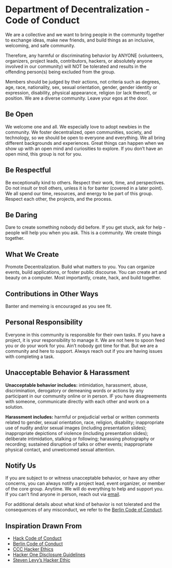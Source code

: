 # Department of Decentralization - Code of Conduct


We are a collective and we want to bring people in the community together to exchange ideas, make new friends, and build things as an inclusive, welcoming, and safe community. 

Therefore, any harmful or discriminating behavior by ANYONE (volunteers, organizers, project leads, contributors, hackers, or absolutely anyone involved in our community) will NOT be tolerated and results in the offending person(s) being excluded from the group.

Members should be judged by their actions, not criteria such as degrees, age, race, nationality, sex, sexual orientation, gender, gender identity or expression, disability, physical appearance, religion (or lack thereof), or position. We are a diverse community. Leave your egos at the door.

## Be Open
We welcome one and all. We especially love to adopt newbies in the community. We foster decentralized, open communities, society, and technology, so we should be open to everyone and everything. We all bring different backgrounds and experiences. Great things can happen when we show up with an open mind and curiosities to explore. If you don’t have an open mind, this group is not for you.

## Be Respectful
Be exceptionally kind to others. Respect their work, time, and perspectives. Do not insult or troll others, unless it is for banter (covered in a later point). We all spend our time, resources, and energy to be part of this group. Respect each other, the projects, and the process.

## Be Daring
Dare to create something nobody did before. If you get stuck, ask for help - people will help you when you ask. This is a community. We create things together.

## What We Create
Promote Decentralization. Build what matters to you. You can organize events, build applications, or foster public discourse. You can create art and beauty on a computer. Most importantly, create, hack, and build together.

## Contributions in Other Ways
Banter and memeing is encouraged as you see fit.

## Personal Responsibility
Everyone in this community is responsible for their own tasks. If you have a project, it is your responsibility to manage it. We are not here to spoon feed you or do your work for you. Ain’t nobody got time for that. But we are a community and here to support. Always reach out if you are having issues with completing a task.

## Unacceptable Behavior & Harassment
**Unacceptable behavior includes:** intimidation, harassment, abuse, discrimination, derogatory or demeaning words or actions by any participant in our community online or in person. IF you have disagreements with someone, communicate directly with each other and work on a solution. 

**Harassment includes:** harmful or prejudicial verbal or written comments related to gender, sexual orientation, race, religion, disability; inappropriate use of nudity and/or sexual images (including presentation slides); inappropriate depictions of violence (including presentation slides); deliberate intimidation, stalking or following; harassing photography or recording; sustained disruption of talks or other events; inappropriate physical contact, and unwelcomed sexual attention.

## Notify Us
If you are subject to or witness unacceptable behavior, or have any other concerns, you can always notify a project lead, event organizer, or member of the core group. Anytime. We will do everything to help and support you. If you can't find anyone in person, reach out via [email](mailto:joinus@ethberlin.com).

For additional details about what kind of behavior is not tolerated and the consequences of any misconduct, we refer to the [Berlin Code of Conduct](http://berlincodeofconduct.org/).

## Inspiration Drawn From
- [Hack Code of Conduct](https://hackcodeofconduct.org/)
- [Berlin Code of Conduct](http://berlincodeofconduct.org/)
- [CCC Hacker Ethics](https://www.ccc.de/en/hackerethics)
- [Hacker One Disclosure Guidelines](https://www.hackerone.com/disclosure-guidelines)
- [Steven Levy’s Hacker Ethic](https://en.wikipedia.org/wiki/Hacker_ethic)
